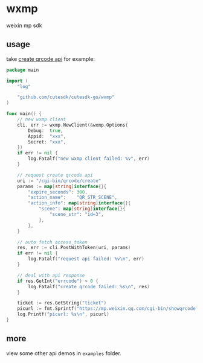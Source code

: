 # wxmp

weixin mp sdk

## usage

take [create qrcode api](https://developers.weixin.qq.com/doc/offiaccount/Account_Management/Generating_a_Parametric_QR_Code.html) for example: 

```go
package main

import (
	"log"

	"github.com/cutesdk/cutesdk-go/wxmp"
)

func main() {
	// new wxmp client
	cli, err := wxmp.NewClient(&wxmp.Options{
		Debug:  true,
		Appid:  "xxx",
		Secret: "xxx",
	})
	if err != nil {
		log.Fatalf("new wxmp client failed: %v", err)
	}

	// request create qrcode api
	uri := "/cgi-bin/qrcode/create"
	params := map[string]interface{}{
		"expire_seconds": 300,
		"action_name":    "QR_STR_SCENE",
		"action_info": map[string]interface{}{
			"scene": map[string]interface{}{
				"scene_str": "id=3",
			},
		},
	}

	// auto fetch access_token
	res, err := cli.PostWithToken(uri, params)
	if err != nil {
		log.Fatalf("request api failed: %v\n", err)
	}

	// deal with api response
	if res.GetInt("errcode") > 0 {
		log.Fatalf("create qrcode failed: %s\n", res)
	}

	ticket := res.GetString("ticket")
	picurl := fmt.Sprintf("https://mp.weixin.qq.com/cgi-bin/showqrcode?ticket=%s", ticket)
	log.Printf("picurl: %s\n", picurl)
}
```

## more

view some other api demos in `examples` folder.